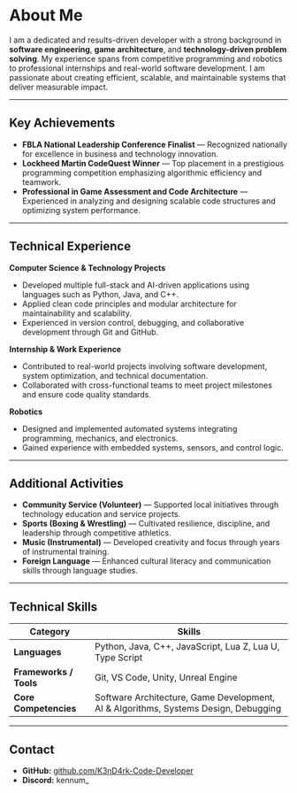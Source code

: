 # About Me

I am a dedicated and results-driven developer with a strong background in **software engineering**, **game architecture**, and **technology-driven problem solving**. My experience spans from competitive programming and robotics to professional internships and real-world software development. I am passionate about creating efficient, scalable, and maintainable systems that deliver measurable impact.

---

## Key Achievements

- **FBLA National Leadership Conference Finalist** — Recognized nationally for excellence in business and technology innovation.  
- **Lockheed Martin CodeQuest Winner** — Top placement in a prestigious programming competition emphasizing algorithmic efficiency and teamwork.  
- **Professional in Game Assessment and Code Architecture** — Experienced in analyzing and designing scalable code structures and optimizing system performance.

---

## Technical Experience

**Computer Science & Technology Projects**  
- Developed multiple full-stack and AI-driven applications using languages such as Python, Java, and C++.  
- Applied clean code principles and modular architecture for maintainability and scalability.  
- Experienced in version control, debugging, and collaborative development through Git and GitHub.  

**Internship & Work Experience**  
- Contributed to real-world projects involving software development, system optimization, and technical documentation.  
- Collaborated with cross-functional teams to meet project milestones and ensure code quality standards.

**Robotics**  
- Designed and implemented automated systems integrating programming, mechanics, and electronics.  
- Gained experience with embedded systems, sensors, and control logic.

---

## Additional Activities

- **Community Service (Volunteer)** — Supported local initiatives through technology education and service projects.  
- **Sports (Boxing & Wrestling)** — Cultivated resilience, discipline, and leadership through competitive athletics.  
- **Music (Instrumental)** — Developed creativity and focus through years of instrumental training.  
- **Foreign Language** — Enhanced cultural literacy and communication skills through language studies.

---

## Technical Skills

| Category | Skills |
|-----------|--------|
| **Languages** | Python, Java, C++, JavaScript, Lua Z, Lua U, Type Script |
| **Frameworks / Tools** | Git, VS Code, Unity, Unreal Engine |
| **Core Competencies** | Software Architecture, Game Development, AI & Algorithms, Systems Design, Debugging |

---

## Contact

- **GitHub:** [github.com/K3nD4rk-Code-Developer](https://github.com/K3nD4rk-Code-Developer)  
- **Discord:** kennum_

<!---
K3nD4rk-Code-Developer/K3nD4rk-Code-Developer is a ✨ special ✨ repository because its `README.md` (this file) appears on your GitHub profile.
You can click the Preview link to take a look at your changes.
--->
